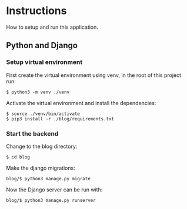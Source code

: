 # Instructions

How to setup and run this application.

## Python and Django

### Setup virtual environment

First create the virtual environment using venv, in the root of this project run:

    $ python3 -m venv ./venv

Activate the virtual environment and install the dependencies:

    $ source ./venv/bin/activate
    $ pip3 install -r ./blog/requirements.txt

### Start the backend

Change to the blog directory:

    $ cd blog

Make the django migrations:

    blog/$ python3 manage.py migrate

Now the Django server can be run with:

    blog/$ python3 manage.py runserver

